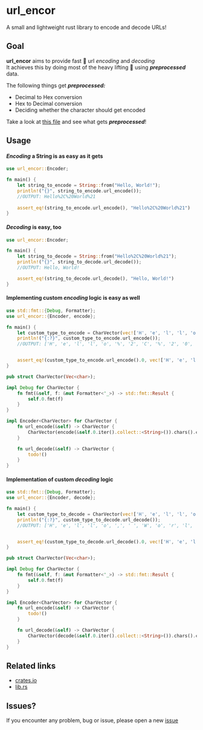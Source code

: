 
# url_encor

A small and lightweight rust library to encode and decode URLs!


## Goal

**url_encor** aims to provide fast :rocket: url _encoding_ and _decoding_  
It achieves this by doing most of the heavy lifting :muscle: using ___preprocessed___ data.  

The following things get ___preprocessed:___
 - Decimal to Hex conversion
 - Hex to Decimal conversion
 - Deciding whether the character should get encoded

Take a look at [this file](./src/preprocessing.rs) and see what gets ___preprocessed___!

## Usage
  
   
#### _Encoding_ a String is as easy as it gets
```rust
use url_encor::Encoder;

fn main() {
    let string_to_encode = String::from("Hello, World!");
    println!("{}", string_to_encode.url_encode());
    //OUTPUT: Hello%2C%20World%21
    
    assert_eq!(string_to_encode.url_encode(), "Hello%2C%20World%21")
}
```
  
  
#### _Decoding_ is easy, too
```rust
use url_encor::Encoder;

fn main() {
    let string_to_decode = String::from("Hello%2C%20World%21");
    println!("{}", string_to_decode.url_decode());
    //OUTPUT: Hello, World!

    assert_eq!(string_to_decode.url_decode(), "Hello, World!")
}
```
  
  
#### Implementing custom _encoding_ logic is easy as well
```rust
use std::fmt::{Debug, Formatter};
use url_encor::{Encoder, encode};

fn main() {
    let custom_type_to_encode = CharVector(vec!['H', 'e', 'l', 'l', 'o', ',', ' ', 'W', 'o', 'r', 'l', 'd', '!' ]);
    println!("{:?}", custom_type_to_encode.url_encode());
    //OUTPUT: ['H', 'e', 'l', 'l', 'o', '%', '2', 'C', '%', '2', '0', 'W', 'o', 'r', 'l', 'd', '%', '2', '1']


    assert_eq!(custom_type_to_encode.url_encode().0, vec!['H', 'e', 'l', 'l', 'o', '%', '2', 'C', '%', '2', '0', 'W', 'o', 'r', 'l', 'd', '%', '2', '1'])
}

pub struct CharVector(Vec<char>);

impl Debug for CharVector {
    fn fmt(&self, f: &mut Formatter<'_>) -> std::fmt::Result {
        self.0.fmt(f)
    }
}

impl Encoder<CharVector> for CharVector {
    fn url_encode(&self) -> CharVector {
        CharVector(encode(&self.0.iter().collect::<String>()).chars().collect())
    }

    fn url_decode(&self) -> CharVector {
        todo!()
    }
}
```
  

#### Implementation of custom _decoding_ logic 
```rust
use std::fmt::{Debug, Formatter};
use url_encor::{Encoder, decode};

fn main() {
    let custom_type_to_decode = CharVector(vec!['H', 'e', 'l', 'l', 'o', '%', '2', 'C', '%', '2', '0', 'W', 'o', 'r', 'l', 'd', '%', '2', '1']);
    println!("{:?}", custom_type_to_decode.url_decode());
    //OUTPUT: ['H', 'e', 'l', 'l', 'o', ',', ' ', 'W', 'o', 'r', 'l', 'd', '!']


    assert_eq!(custom_type_to_decode.url_decode().0, vec!['H', 'e', 'l', 'l', 'o', ',', ' ', 'W', 'o', 'r', 'l', 'd', '!' ])
}

pub struct CharVector(Vec<char>);

impl Debug for CharVector {
    fn fmt(&self, f: &mut Formatter<'_>) -> std::fmt::Result {
        self.0.fmt(f)
    }
}

impl Encoder<CharVector> for CharVector {
    fn url_encode(&self) -> CharVector {
        todo!()
    }

    fn url_decode(&self) -> CharVector {
        CharVector(decode(&self.0.iter().collect::<String>()).chars().collect())
    }
}
```
## Related links

 - [crates.io](https://crates.io/crates/url_encor/)
 - [lib.rs](https://lib.rs/crates/url_encor)


## Issues?

If you encounter any problem, bug or issue, please open a new [issue](https://github.com/Dari-OS/url_encor/issues/new)

